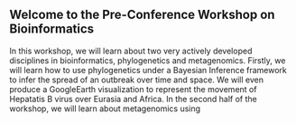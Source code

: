 ## Welcome to the Pre-Conference Workshop on Bioinformatics

In this workshop, we will learn about two very actively developed disciplines in bioinformatics, phylogenetics and metagenomics. Firstly, we will learn how to use phylogenetics under a Bayesian Inference framework to infer the spread of an outbreak over time and space. We will even produce a GoogleEarth visualization to represent the movement of Hepatatis B virus over Eurasia and Africa. In the second half of the workshop, we will learn about metagenomics using 